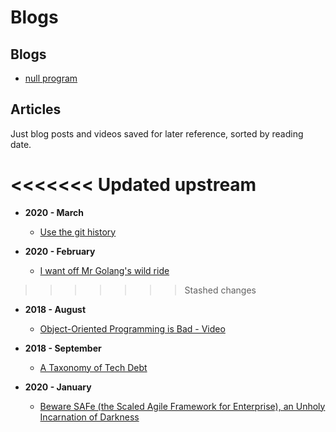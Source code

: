 # Blogs

## Blogs

 - [null program](https://nullprogram.com/)

## Articles

Just blog posts and videos saved for later reference, sorted by reading date.

<<<<<<< Updated upstream
=======
- **2020 - March**
    - [Use the git history](https://preslav.me/2020/03/01/use-the-git-history/)

- **2020 - February**
    - [I want off Mr Golang's wild ride](https://fasterthanli.me/blog/2020/i-want-off-mr-golangs-wild-ride/)
    
>>>>>>> Stashed changes
- **2018 - August**
    - [Object-Oriented Programming is Bad - Video](https://www.youtube.com/watch?v=QM1iUe6IofM)
    
- **2018 - September**
    - [A Taxonomy of Tech Debt](https://technology.riotgames.com/news/taxonomy-tech-debt)

- **2020 - January**
    - [Beware SAFe (the Scaled Agile Framework for Enterprise), an Unholy Incarnation of Darkness](https://medium.com/@seandexter1/beware-safe-the-scaled-agile-framework-for-enterprise-an-unholy-incarnation-of-darkness-bf6819f6943f?source=friends_link&sk=fed0c1d135a3f0b1e7cb37c92168071a)